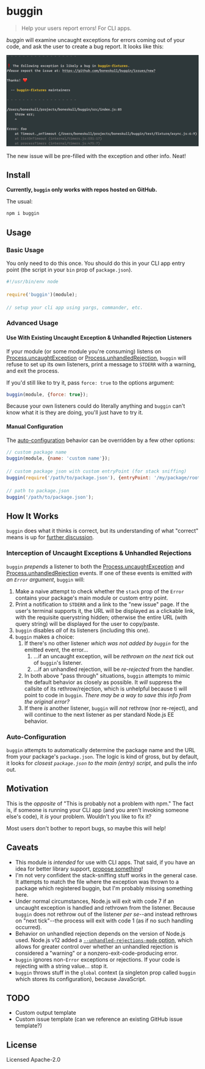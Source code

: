 # buggin

> Help your users report errors! For CLI apps.

_buggin_ will examine uncaught exceptions for errors coming out of your code, and ask the user to create a bug report. It looks like this:

![screenshot of output](assets/screenshot.png)

The new issue will be pre-filled with the exception and other info. Neat!

## Install

**Currently, `buggin` only works with repos hosted on GitHub.**

The usual:

```bash
npm i buggin
```

## Usage

### Basic Usage

You only need to do this once. You should do this in your CLI app entry point (the script in your `bin` prop of `package.json`).

```js
#!/usr/bin/env node

require('buggin')(module);

// setup your cli app using yargs, commander, etc.
```

### Advanced Usage

#### Use With Existing Uncaught Exception & Unhandled Rejection Listeners

If your module (or some module you're consuming) listens on [Process.uncaughtException](https://nodejs.org/dist/latest-v12.x/docs/api/process.html#process_event_uncaughtexception) or [Process.unhandledRejection](https://nodejs.org/dist/latest-v12.x/docs/api/process.html#process_event_unhandledrejection), `buggin` will refuse to set up its own listeners, print a message to `STDERR` with a warning, and exit the process.

If you'd still like to try it, pass `force: true` to the options argument:

```js
buggin(module, {force: true});
```

Because your own listeners could do literally anything and `buggin` can't know what it is they are doing, you'll just have to try it.

#### Manual Configuration

The [auto-configuration](#auto-configuration) behavior can be overridden by a few other options:

```js
// custom package name
buggin(module, {name: 'custom name'});

// custom package json with custom entryPoint (for stack sniffing)
buggin(require('/path/to/package.json'), {entryPoint: '/my/package/root/'});

// path to package.json
buggin('/path/to/package.json');
```

## How It Works

`buggin` does what it thinks is correct, but its understanding of what "correct" means is up for [further discussion](https://github.com/boneskull/buggin/issues).

### Interception of Uncaught Exceptions & Unhandled Rejections

`buggin` _prepends_ a listener to both the [Process.uncaughtException](https://nodejs.org/dist/latest-v12.x/docs/api/process.html#process_event_uncaughtexception) and [Process.unhandledRejection](https://nodejs.org/dist/latest-v12.x/docs/api/process.html#process_event_unhandledrejection) events. If one of these events is emitted _with an `Error` argument_, `buggin` will:

1. Make a naive attempt to check whether the `stack` prop of the `Error` contains your package's main module or custom entry point.
2. Print a notification to `STDERR` and a link to the "new issue" page. If the user's terminal supports it, the URL will be displayed as a clickable link, with the requisite querystring hidden; otherwise the entire URL (with query string) will be displayed for the user to copy/paste.
3. `buggin` disables _all_ of its listeners (including this one).
4. `buggin` makes a choice:
   1. If there's no other listener _which was not added by `buggin`_ for the emitted event, the error...
      1. ...if an uncaught exception, will be _rethrown on the next tick_ out of `buggin`'s listener.
      2. ...if an unhandled rejection, will be _re-rejected_ from the handler.
   2. In both above "pass through" situations, `buggin` attempts to mimic the default behavior as closely as possible. It _will_ suppress the callsite of its rethrow/rejection, which is unhelpful because ti will point to code in `buggin`. _There may be a way to save this info from the original error?_
   3. If there _is_ another listener, `buggin` will _not_ rethrow (nor re-reject), and will continue to the next listener as per standard Node.js EE behavior.

### Auto-Configuration

`buggin` attempts to automatically determine the package name and the URL from your package's `package.json`. The logic is kind of gross, but by default, it looks for _closest `package.json` to the main (entry) script_, and pulls the info out.

## Motivation

This is the _opposite_ of "This is probably not a problem with npm." The fact is, if someone is running your CLI app (and you aren't invoking someone else's code), it _is_ your problem. Wouldn't you like to fix it?

Most users don't bother to report bugs, so maybe this will help!

## Caveats

- This module is _intended_ for use with CLI apps. That said, if you have an idea for better library support, [propose something](https://github.com/boneskull/buggin/issues)!
- I'm not very confident the stack-sniffing stuff works in the general case. It attempts to match the file where the exception was thrown to a package which registered buggin, but I'm probably missing something here.
- Under normal circumstances, Node.js will exit with code 7 if an uncaught exception is handled and rethrown from the listener. Because `buggin` does not rethrow out of the listener _per se_--and instead rethrows on "next tick"--the process will exit with code 1 (as if no such handling occurred).
- Behavior on unhandled rejection depends on the version of Node.js used. Node.js v12 added a [`--unhandled-rejections-mode` option](https://nodejs.org/api/cli.html#cli_unhandled_rejections_mode), which allows for greater control over whether an unhandled rejection is considered a "warning" or a nonzero-exit-code-producing error.
- `buggin` ignores non-`Error` exceptions or rejections. If your code is rejecting with a string value... stop it.
- `buggin` throws stuff in the `global` context (a singleton prop called `buggin` which stores its configuration), because JavaScript.

## TODO

- Custom output template
- Custom issue template (can we reference an existing GitHub issue template?)

## License

Licensed Apache-2.0
